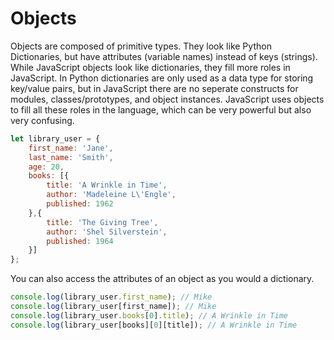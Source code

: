 
# Objects

Objects are composed of primitive types. They look like Python Dictionaries, but have attributes (variable names) instead of keys (strings). While JavaScript objects look like dictionaries, they fill more roles in JavaScript. In Python dictionaries are only used as a data type for storing key/value pairs, but in JavaScript there are no seperate constructs for modules, classes/prototypes, and object instances. JavaScript uses objects to fill all these roles in the language, which can be very powerful but also very confusing.

```javascript
let library_user = {
    first_name: 'Jane',
    last_name: 'Smith',
    age: 20,
    books: [{
        title: 'A Wrinkle in Time',
        author: 'Madeleine L\'Engle',
        published: 1962
    },{
        title: 'The Giving Tree',
        author: 'Shel Silverstein',
        published: 1964
    }]
};
```

You can also access the attributes of an object as you would a dictionary.

```javascript
console.log(library_user.first_name); // Mike
console.log(library_user[first_name]); // Mike
console.log(library_user.books[0].title); // A Wrinkle in Time
console.log(library_user[books][0][title]); // A Wrinkle in Time
```
